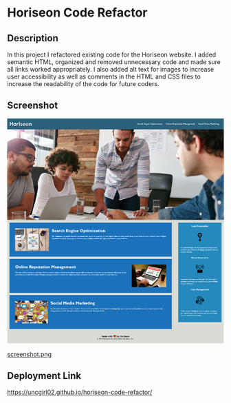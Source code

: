 # Horiseon Code Refactor

## Description

In this project I refactored existing code for the Horiseon website.  I added semantic HTML, organized and removed unnecessary code and made sure all links worked appropriately.  I also added alt text for images to increase user accessibility as well as comments in the HTML and CSS files to increase the readability of the code for future coders.

## Screenshot

![Horiseon Webpage Screenshot](./assets/images/screenshot.png)

[screenshot.png](https://postimg.cc/64hHZWrX)


## Deployment Link

https://uncgirl02.github.io/horiseon-code-refactor/


